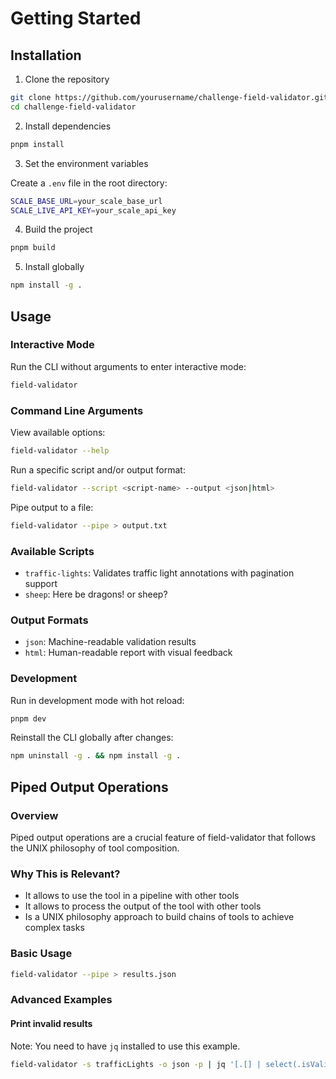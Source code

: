 # Getting Started

## Installation

1. Clone the repository

```bash
git clone https://github.com/yourusername/challenge-field-validator.git
cd challenge-field-validator
```

2. Install dependencies

```bash
pnpm install
```

3. Set the environment variables

Create a `.env` file in the root directory:

```bash
SCALE_BASE_URL=your_scale_base_url
SCALE_LIVE_API_KEY=your_scale_api_key
```

4. Build the project

```bash
pnpm build
```

5. Install globally

```bash
npm install -g .
```

## Usage

### Interactive Mode

Run the CLI without arguments to enter interactive mode:

```bash
field-validator
```

### Command Line Arguments

View available options:

```bash
field-validator --help
```

Run a specific script and/or output format:

```bash
field-validator --script <script-name> --output <json|html>
```

Pipe output to a file:

```bash
field-validator --pipe > output.txt
```

### Available Scripts

- `traffic-lights`: Validates traffic light annotations with pagination support
- `sheep`: Here be dragons! or sheep?

### Output Formats

- `json`: Machine-readable validation results
- `html`: Human-readable report with visual feedback

### Development

Run in development mode with hot reload:

```bash
pnpm dev
```

Reinstall the CLI globally after changes:

```bash
npm uninstall -g . && npm install -g .
```

## Piped Output Operations

### Overview

Piped output operations are a crucial feature of field-validator that follows the UNIX philosophy of tool composition.

### Why This is Relevant?

- It allows to use the tool in a pipeline with other tools
- It allows to process the output of the tool with other tools
- Is a UNIX philosophy approach to build chains of tools to achieve complex tasks

### Basic Usage

```bash
field-validator --pipe > results.json
```

### Advanced Examples

#### Print invalid results

Note: You need to have `jq` installed to use this example.

```bash
field-validator -s trafficLights -o json -p | jq '[.[] | select(.isValid == false)]'

```
